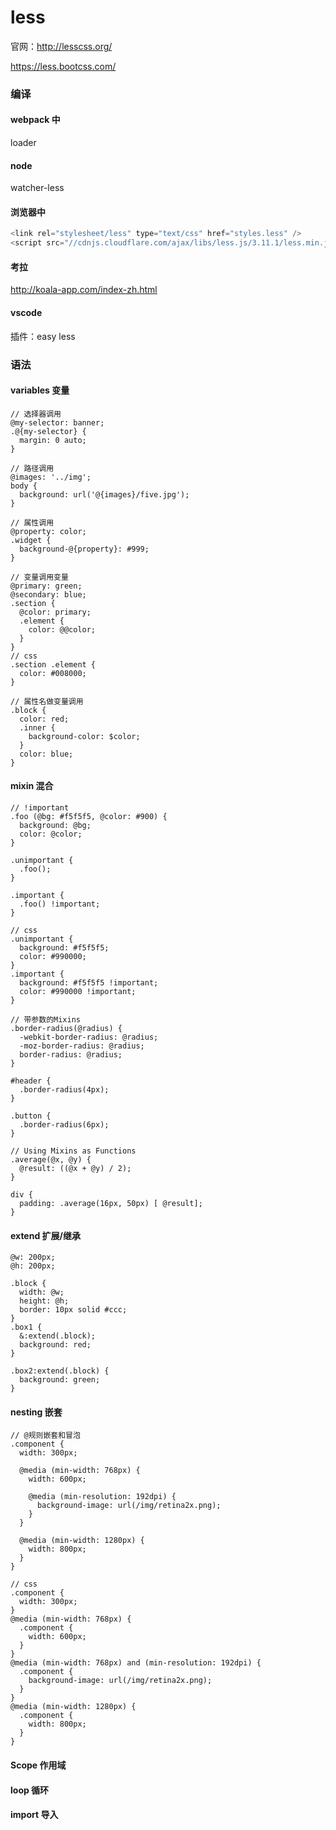 # less

官网：http://lesscss.org/

https://less.bootcss.com/

### 编译

#### webpack 中

loader

#### node

watcher-less

#### 浏览器中

```js
<link rel="stylesheet/less" type="text/css" href="styles.less" />
<script src="//cdnjs.cloudflare.com/ajax/libs/less.js/3.11.1/less.min.js" ></script>
```

#### 考拉

http://koala-app.com/index-zh.html

#### vscode

插件：easy less

### 语法

#### variables 变量

```less
// 选择器调用
@my-selector: banner;
.@{my-selector} {
  margin: 0 auto;
}

// 路径调用
@images: '../img';
body {
  background: url('@{images}/five.jpg');
}

// 属性调用
@property: color;
.widget {
  background-@{property}: #999;
}

// 变量调用变量
@primary: green;
@secondary: blue;
.section {
  @color: primary;
  .element {
    color: @@color;
  }
}
// css
.section .element {
  color: #008000;
}

// 属性名做变量调用
.block {
  color: red;
  .inner {
    background-color: $color;
  }
  color: blue;
}
```

#### mixin 混合

```less
// !important
.foo (@bg: #f5f5f5, @color: #900) {
  background: @bg;
  color: @color;
}

.unimportant {
  .foo();
}

.important {
  .foo() !important;
}

// css
.unimportant {
  background: #f5f5f5;
  color: #990000;
}
.important {
  background: #f5f5f5 !important;
  color: #990000 !important;
}
```

```less
// 带参数的Mixins
.border-radius(@radius) {
  -webkit-border-radius: @radius;
  -moz-border-radius: @radius;
  border-radius: @radius;
}

#header {
  .border-radius(4px);
}

.button {
  .border-radius(6px);
}

// Using Mixins as Functions
.average(@x, @y) {
  @result: ((@x + @y) / 2);
}

div {
  padding: .average(16px, 50px) [ @result];
}
```

#### extend 扩展/继承

```less
@w: 200px;
@h: 200px;

.block {
  width: @w;
  height: @h;
  border: 10px solid #ccc;
}
.box1 {
  &:extend(.block);
  background: red;
}

.box2:extend(.block) {
  background: green;
}
```

#### nesting 嵌套

```less
// @规则嵌套和冒泡
.component {
  width: 300px;

  @media (min-width: 768px) {
    width: 600px;

    @media (min-resolution: 192dpi) {
      background-image: url(/img/retina2x.png);
    }
  }

  @media (min-width: 1280px) {
    width: 800px;
  }
}

// css
.component {
  width: 300px;
}
@media (min-width: 768px) {
  .component {
    width: 600px;
  }
}
@media (min-width: 768px) and (min-resolution: 192dpi) {
  .component {
    background-image: url(/img/retina2x.png);
  }
}
@media (min-width: 1280px) {
  .component {
    width: 800px;
  }
}
```

#### Scope 作用域

#### loop 循环

#### import 导入
